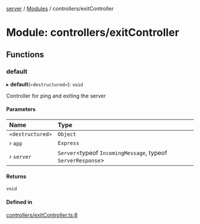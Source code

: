 [server](../README.md) / [Modules](../modules.md) / controllers/exitController

# Module: controllers/exitController

## Functions

### default

▸ **default**(`«destructured»`): `void`

Controller for ping and exiting the server

#### Parameters

| Name | Type |
| :------ | :------ |
| `«destructured»` | `Object` |
| › `app` | `Express` |
| › `server` | `Server`<typeof `IncomingMessage`, typeof `ServerResponse`\> |

#### Returns

`void`

#### Defined in

[controllers/exitController.ts:8](https://github.com/Leo-Nicolle/mots-fleches/blob/9fcaad3/server/lib/controllers/exitController.ts#L8)
